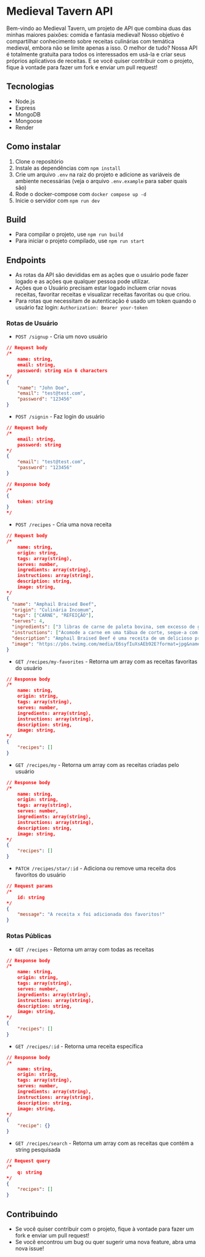 # Medieval Tavern API
Bem-vindo ao Medieval Tavern, um projeto de API que combina duas das minhas maiores paixões: comida e fantasia medieval! Nosso objetivo é compartilhar conhecimento sobre receitas culinárias com temática medieval, embora não se limite apenas a isso. O melhor de tudo? Nossa API é totalmente gratuita para todos os interessados em usá-la e criar seus próprios aplicativos de receitas. E se você quiser contribuir com o projeto, fique à vontade para fazer um fork e enviar um pull request!
## Tecnologias
- Node.js
- Express
- MongoDB
- Mongoose
- Render
## Como instalar
1. Clone o repositório
2. Instale as dependências com `npm install`
3. Crie um arquivo `.env` na raiz do projeto e adicione as variáveis de ambiente necessárias (veja o arquivo `.env.example` para saber quais são)
4. Rode o docker-compose com `docker compose up -d`
5. Inicie o servidor com `npm run dev`
## Build
- Para compilar o projeto, use `npm run build`
- Para iniciar o projeto compilado, use `npm run start`

## Endpoints
- As rotas da API são devididas em as ações que o usuário pode fazer logado e as ações que qualquer pessoa pode utilizar.
- Ações que o Usuário precisam estar logado incluem criar novas receitas, favoritar receitas e visualizar receitas favoritas ou que criou.
- Para rotas que necessitam de autenticação é usado um token quando o usuário faz login: `Authorization: Bearer your-token`
### Rotas de Usuário
- `POST /signup` - Cria um novo usuário
```json
// Request body
/*
    name: string,
    email: string,
    password: string min 6 characters
*/
{
    "name": "John Doe",
    "email": "test@test.com",
    "password": "123456"
}
```
- `POST /signin` - Faz login do usuário
```json
// Request body
/*
    email: string,
    password: string
*/
{
    "email": "test@test.com",
    "password": "123456"
}

// Response body
/*
{
    token: string
}
*/
```
- `POST /recipes` - Cria uma nova receita
```json
// Request body
/*
    name: string,
    origin: string,
    tags: array(string),
    serves: number,
    ingredients: array(string),
    instructions: array(string),
    description: string,
    image: string,
*/
{
  "name": "Amphail Braised Beef",
  "origin": "Culinária Incomum",
  "tags": ["CARNE", "REFEIÇÃO"],
  "serves": 4,
  "ingredients": ["3 libras de carne de paleta bovina, sem excesso de gordura.", "Sal kosher e pimenta-do-reino moída na hora.", "2 colheres de sopa de óleo de sabor neutro, como óleo vegetal, de canola, de cártamo ou de semente de uva.", "5 cebolas amarelas, cortadas em fatias grossas.", "1 colher de chá de tomilho seco, esmagado.", "2 colheres de chá de gengibre em pó.", "1½ colheres de sopa de farinha de trigo.", "1 xícara de sidra espumante alcoólica, de preferência de pera.", "½ xícara de caldo de galinha com baixo teor de sódio.", "3 peras maduras, mas firmes, do tipo Bosc, Bartlett ou Anjou, descascadas, sem sementes e cortadas em pedaços de 1 polegada", "¾ colher de chá de vinagre de maçã.", "¼ xícara de salsa fresca picada."],
  "instructions": ["Acomode a carne em uma tábua de corte, seque-a com papel toalha, amarre-a em um formato uniforme com barbante de cozinha em intervalos de 5 centímetros e polvilhe generosamente com sal e pimenta.", "Em uma panela grande de ferro fundido em fogo médio-alto, aqueça 1 colher de sopa de óleo até começar a brilhar. Adicione a carne e cozinhe, sem mexer, até dourar bem na parte inferior, por 3 a 4 minutos. Vire a carne e continue cozinhando, até dourar bem em cada um dos três lados restantes, por mais 10 a 12 minutos. Transfira a carne para uma tigela grande.", "Retorne a panela ao fogo médio-alto, adicione a colher de sopa de óleo restante e aqueça até começar a brilhar. Adicione as cebolas e 1 colher de chá de sal e cozinhe, mexendo e raspando o fundo da panela ocasionalmente, até que as cebolas comecem a amolecer e liberar algum líquido, cerca de 4 minutos. Ajuste o fogo para médio-baixo e continue cozinhando por 15 minutos, mexendo e raspando o fundo da panela ocasionalmente e ajustando o calor conforme necessário para garantir que as cebolas cozinhem suavemente, sem queimar. Adicione o tomilho, o gengibre e a farinha e continue a cozinhar, mexendo, até que as cebolas fiquem pegajosas e douradas, cerca de mais 5 minutos. Adicione o sidra, o caldo e ½ colher de chá de sal. Mexa e raspe o fundo da panela para soltar e dissolver os pedaços dourados.", "Enquanto isso, pré-aqueça o forno a 150°C com uma prateleira na parte do meio-baixo do forno.", "Acomode a carne nas cebolas (as cebolas e os sucos acumulados devem cobrir cerca de três quartos da altura da carne). Cubra a panela, transfira-a para o forno e cozinhe por 1 hora e 35 minutos. Adicione as peras, encaixando-as nas cebolas, retorne a panela ao forno e continue a cozinhar, coberta, até que a carne esteja extremamente macia (uma faca de legumes deve penetrar facilmente na carne) e atinja 93°C em um termômetro de leitura instantânea, cerca de mais 2 horas e 15 minutos.", "Transfira a carne para uma tábua de corte e, usando uma grande colher de espaguete, coloque as cebolas e peras em um prato de servir; cubra levemente com papel alumínio para manter aquecido. Despeje o líquido acumulado em um copo medidor e deixe descansar até que toda a gordura suba para a superfície, cerca de 10 minutos. Incline o copo medidor e use uma colher de sopa larga e rasa para retirar a gordura da superfície e descartá-la. Adicione o vinagre e a maior parte da salsinha ao líquido desengordurado e mexa para combinar. Prove e ajuste o tempero com sal e pimenta, se necessário.", "Retire o barbante da carne e corte-a contra o grão em fatias de 1 centímetro de espessura (ou desfie-a em pedaços). Coloque a carne no prato com as cebolas e peras, despeje os sucos temperados sobre a carne, polvilhe com a salsinha restante e sirva."],
  "description": "Amphail Braised Beef é uma receita de um delicioso prato de carne cozida lentamente em uma mistura de cebolas, peras e especiarias, resultando em um prato reconfortante e cheio de sabor. A carne é primeiro selada para criar uma crosta dourada, depois cozida em fogo baixo com cebolas caramelizadas, peras suculentas e uma variedade de temperos aromáticos. O resultado é uma carne macia e suculenta, repleta de sabores ricos e um toque adocicado das peras. Servido com uma generosa porção do molho saboroso por cima, esta é uma refeição que certamente encantará os paladares mais exigentes.",
  "image": "https://pbs.twimg.com/media/E6syfIuXsAEb92E?format=jpg&name=4096x4096"
}
```
- `GET /recipes/my-favorites` - Retorna um array com as receitas favoritas do usuário
```json
// Response body
/*
    name: string,
    origin: string,
    tags: array(string),
    serves: number,
    ingredients: array(string),
    instructions: array(string),
    description: string,
    image: string,
*/
{
    "recipes": []
}
```
- `GET /recipes/my` - Retorna um array com as receitas criadas pelo usuário
```json
// Response body
/*
    name: string,
    origin: string,
    tags: array(string),
    serves: number,
    ingredients: array(string),
    instructions: array(string),
    description: string,
    image: string,
*/
{
    "recipes": []
}
```
- `PATCH /recipes/star/:id` - Adiciona ou remove uma receita dos favoritos do usuário
```json
// Request params
/*
    id: string
*/
{
    "message": "A receita x foi adicionada dos favoritos!"
}
```
### Rotas Públicas
- `GET /recipes` - Retorna um array com todas as receitas
```json
// Response body
/*
    name: string,
    origin: string,
    tags: array(string),
    serves: number,
    ingredients: array(string),
    instructions: array(string),
    description: string,
    image: string,
*/
{
    "recipes": []
}
```
- `GET /recipes/:id` - Retorna uma receita específica
```json
// Response body
/*
    name: string,
    origin: string,
    tags: array(string),
    serves: number,
    ingredients: array(string),
    instructions: array(string),
    description: string,
    image: string,
*/
{
    "recipe": {}
}
```
- `GET /recipes/search` - Retorna um array com as receitas que contém a string pesquisada
```json
// Request query
/*
    q: string
*/
{
    "recipes": []
}
```

## Contribuindo
- Se você quiser contribuir com o projeto, fique à vontade para fazer um fork e enviar um pull request!
- Se você encontrou um bug ou quer sugerir uma nova feature, abra uma nova issue!
